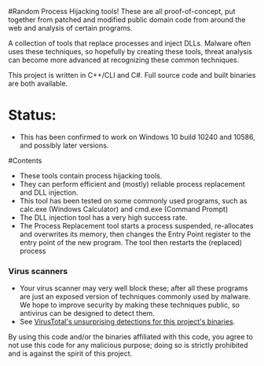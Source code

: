 #Random Process Hijacking tools!
These are all proof-of-concept, put together from patched and modified public domain code from around the web and analysis of certain programs.

A collection of tools that replace processes and inject DLLs.
Malware often uses these techniques, so hopefully by creating these tools, threat analysis can become more advanced at recognizing these common techniques.

This project is written in C++/CLI and C#. Full source code and built binaries are both available.


# Status:
- This has been confirmed to work on Windows 10 build 10240 and 10586, and possibly later versions.


#Contents
- These tools contain process hijacking tools.
- They can perform efficient and (mostly) reliable process replacement and DLL injection.
- This tool has been tested on some commonly used programs, such as calc.exe (Windows Calculator) and cmd.exe (Command Prompt)
- The DLL injection tool has a very high success rate.
- The Process Replacement tool starts a process suspended, re-allocates and overwrites its memory, then changes the Entry Point register to the entry point of the new program. The tool then restarts the (replaced) process

### Virus scanners
- Your virus scanner may very well block these; after all these programs are just an exposed version of techniques commonly used by malware. We hope to improve security by making these techniques public, so antivirus can be designed to detect them.
- See [VirusTotal's unsurprising detections for this project's binaries](https://www.virustotal.com/en/file/04b4ff1d197588caa7deba21454dd44880f1d137c6c7a69655caf533b2390c49/analysis/1448843366/).

By using this code and/or the binaries affiliated with this code, you agree to not use this code for any malicious purpose; doing so is strictly prohibited and is against the spirit of this project.
